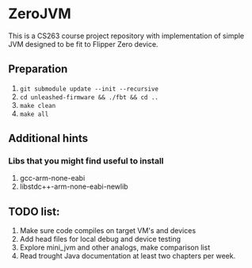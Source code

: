 # ZeroJVM
This is a CS263 course project repository with implementation of simple JVM designed to be fit to Flipper Zero device.

## Preparation
1. `git submodule update --init --recursive`
2. `cd unleashed-firmware && ./fbt && cd ..`
3. `make clean`
4. `make all`

## Additional hints
### Libs that you might find useful to install
1. gcc-arm-none-eabi
2. libstdc++-arm-none-eabi-newlib

## TODO list:
1. Make sure code compiles on target VM's and devices
2. Add head files for local debug and device testing
3. Explore mini_jvm and other analogs, make comparison list
4. Read trought Java documentation at least two chapters per week.
